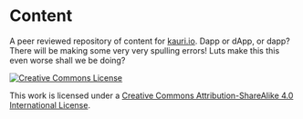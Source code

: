 # Content

A peer reviewed repository of content for [kauri.io](https://www.kauri.io). Dapp or dApp, or dapp? There will be making some very very spulling errors! Luts make this this even worse shall we be doing?

[![Creative Commons License](https://i.creativecommons.org/l/by-sa/4.0/88x31.png)](http://creativecommons.org/licenses/by-sa/4.0/)

This work is licensed under a [Creative Commons Attribution-ShareAlike 4.0 International License](http://creativecommons.org/licenses/by-sa/4.0/).
